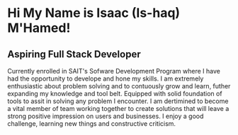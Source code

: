 # Hi My Name is Isaac (Is-haq) M'Hamed!

## Aspiring Full Stack Developer

Currently enrolled in SAIT's Sofware Development Program where I have had the opportunity to develope and hone my skills. I am extremely enthusiastic about problem solving and to contuously grow and learn, futher expanding my knowledge and tool belt. Equipped with solid foundation of tools to assit in solving any problem I encounter. I am dertimined to become a vital member of team working together to create solutions that will leave a strong positive impression on users and businesses. I enjoy a good challenge, learning new things and constructive criticism.



<!--
**Isaacm1210/Isaacm1210** is a ✨ _special_ ✨ repository because its `README.md` (this file) appears on your GitHub profile.

Here are some ideas to get you started:

- 🔭 I’m currently working on ...
- 🌱 I’m currently learning ...
- 👯 I’m looking to collaborate on ...
- 🤔 I’m looking for help with ...
- 💬 Ask me about ...
- 📫 How to reach me: ...
- 😄 Pronouns: ...
- ⚡ Fun fact: ...
-->
